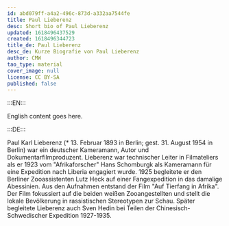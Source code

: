 ```yaml
---
id: abd079ff-a4a2-496c-873d-a332aa7544fe
title: Paul Lieberenz
desc: Short bio of Paul Lieberenz
updated: 1618496437529
created: 1618496344723
title_de: Paul Lieberenz
desc_de: Kurze Biografie von Paul Lieberenz
author: CMW
tao_type: material
cover_image: null
license: CC BY-SA
published: false
---
```


:::EN:::

English content goes here.

:::DE:::

Paul Karl Lieberenz (* 13. Februar 1893 in Berlin; gest. 31. August 1954 in Berlin) war ein deutscher Kameramann, Autor und Dokumentarfilmproduzent. Lieberenz war technischer Leiter in Filmateliers als er 1923 vom "Afrikaforscher" Hans Schomburgk als Kameramann für eine Expedition nach Liberia engagiert wurde. 1925 begleitete er den Berliner Zooassistenten Lutz Heck auf einer Fangexpedition in das damalige Abessinien. Aus den Aufnahmen entstand der Film "Auf Tierfang in Afrika". Der Film fokussiert auf die beiden weißen Zooangestellten und stellt die lokale Bevölkerung in rassistischen Stereotypen zur Schau. Später begleitete Lieberenz auch Sven Hedin bei Teilen der Chinesisch-Schwedischer Expedition 1927-1935.
